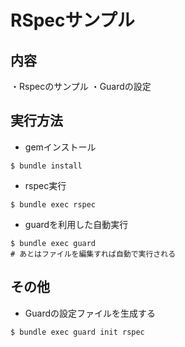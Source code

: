 # RSpecサンプル

## 内容

・Rspecのサンプル
・Guardの設定


## 実行方法

- gemインストール

```
$ bundle install
```

- rspec実行

```
$ bundle exec rspec
```

- guardを利用した自動実行

```
$ bundle exec guard
# あとはファイルを編集すれば自動で実行される
```

## その他

- Guardの設定ファイルを生成する

```
$ bundle exec guard init rspec
```
